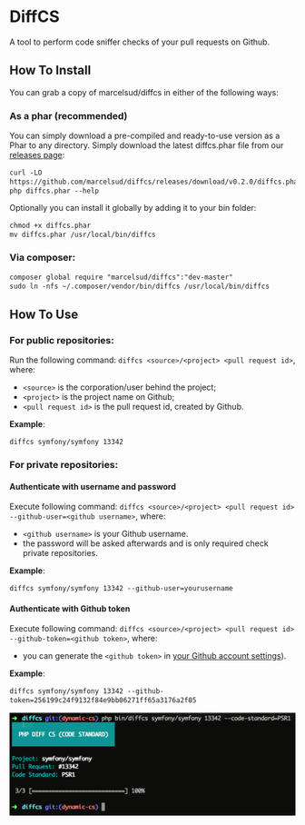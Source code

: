 # DiffCS

A tool to perform code sniffer checks of your pull requests on Github.

## How To Install

You can grab a copy of marcelsud/diffcs in either of the following ways:

### As a phar (recommended)

You can simply download a pre-compiled and ready-to-use version as a Phar to any directory. Simply download the latest diffcs.phar file from our [releases page](https://github.com/marcelsud/diffcs/releases):

```
curl -LO https://github.com/marcelsud/diffcs/releases/download/v0.2.0/diffcs.phar
php diffcs.phar --help
```

Optionally you can install it globally by adding it to your bin folder:

```
chmod +x diffcs.phar
mv diffcs.phar /usr/local/bin/diffcs
```

### Via composer:

```
composer global require "marcelsud/diffcs":"dev-master"
sudo ln -nfs ~/.composer/vendor/bin/diffcs /usr/local/bin/diffcs
```

## How To Use

### For public repositories:

Run the following command: `diffcs <source>/<project> <pull request id>`, where:

- `<source>` is the corporation/user behind the project;
- `<project>` is the project name on Github;
- `<pull request id>` is the pull request id, created by Github.

**Example**:

```
diffcs symfony/symfony 13342
```

### For private repositories:

#### Authenticate with username and password
Execute following command: `diffcs <source>/<project> <pull request id> --github-user=<github username>`, where:

- `<github username>` is your Github username.
- the password will be asked afterwards and is only required check private repositories.

**Example**:

```
diffcs symfony/symfony 13342 --github-user=yourusername
```

#### Authenticate with Github token
Execute following command: `diffcs <source>/<project> <pull request id> --github-token=<github token>`, where:

- you can generate the `<github token>` in [your Github account settings](https://github.com/settings/tokens/new?scopes=repo&description=Diffcs%20token)).

**Example**:

```
diffcs symfony/symfony 13342 --github-token=256199c24f9132f84e9bb06271ff65a3176a2f05
```

![Image](output.png)
